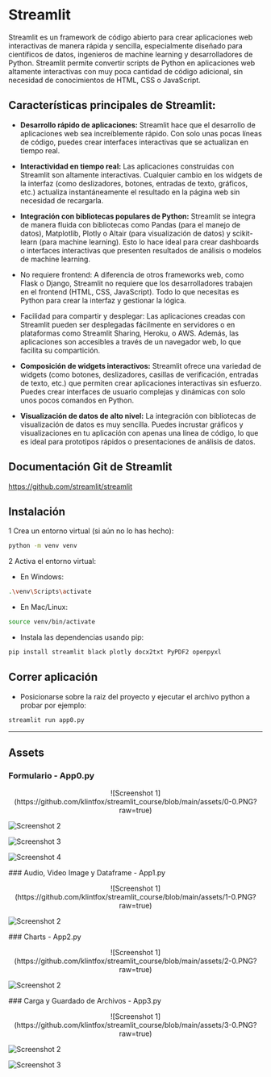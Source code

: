 # Streamlit

Streamlit es un framework de código abierto para crear aplicaciones web interactivas de manera rápida y sencilla, especialmente diseñado para científicos de datos, ingenieros de machine learning y desarrolladores de Python. Streamlit permite convertir scripts de Python en aplicaciones web altamente interactivas con muy poca cantidad de código adicional, sin necesidad de conocimientos de HTML, CSS o JavaScript.

## Características principales de Streamlit:

- **Desarrollo rápido de aplicaciones:** Streamlit hace que el desarrollo de aplicaciones web sea increíblemente rápido. Con solo unas pocas líneas de código, puedes crear interfaces interactivas que se actualizan en tiempo real.

- **Interactividad en tiempo real:** Las aplicaciones construidas con Streamlit son altamente interactivas. Cualquier cambio en los widgets de la interfaz (como deslizadores, botones, entradas de texto, gráficos, etc.) actualiza instantáneamente el resultado en la página web sin necesidad de recargarla.

- **Integración con bibliotecas populares de Python:** Streamlit se integra de manera fluida con bibliotecas como Pandas (para el manejo de datos), Matplotlib, Plotly o Altair (para visualización de datos) y scikit-learn (para machine learning). Esto lo hace ideal para crear dashboards o interfaces interactivas que presenten resultados de análisis o modelos de machine learning.

- No requiere frontend: A diferencia de otros frameworks web, como Flask o Django, Streamlit no requiere que los desarrolladores trabajen en el frontend (HTML, CSS, JavaScript). Todo lo que necesitas es Python para crear la interfaz y gestionar la lógica.

- Facilidad para compartir y desplegar: Las aplicaciones creadas con Streamlit pueden ser desplegadas fácilmente en servidores o en plataformas como Streamlit Sharing, Heroku, o AWS. Además, las aplicaciones son accesibles a través de un navegador web, lo que facilita su compartición.

- **Composición de widgets interactivos:** Streamlit ofrece una variedad de widgets (como botones, deslizadores, casillas de verificación, entradas de texto, etc.) que permiten crear aplicaciones interactivas sin esfuerzo. Puedes crear interfaces de usuario complejas y dinámicas con solo unos pocos comandos en Python.

- **Visualización de datos de alto nivel:** La integración con bibliotecas de visualización de datos es muy sencilla. Puedes incrustar gráficos y visualizaciones en tu aplicación con apenas una línea de código, lo que es ideal para prototipos rápidos o presentaciones de análisis de datos.

## Documentación Git de Streamlit

https://github.com/streamlit/streamlit

## Instalación

1 Crea un entorno virtual (si aún no lo has hecho):

```sh
python -m venv venv
```

2 Activa el entorno virtual:

- En Windows:

```sh
.\venv\Scripts\activate
```

- En Mac/Linux:

```sh
source venv/bin/activate
```

- Instala las dependencias usando pip:

```sh
pip install streamlit black plotly docx2txt PyPDF2 openpyxl
```

## Correr aplicación

- Posicionarse sobre la raiz del proyecto y ejecutar el archivo python a probar por ejemplo:

```sh
streamlit run app0.py
```
*** 

## Assets

### Formulario - App0.py

<p align="center">
![Screenshot 1](https://github.com/klintfox/streamlit_course/blob/main/assets/0-0.PNG?raw=true)

![Screenshot 2](https://github.com/klintfox/streamlit_course/blob/main/assets/0-1.PNG?raw=true)

![Screenshot 3](https://github.com/klintfox/streamlit_course/blob/main/assets/0-2.PNG?raw=true)

![Screenshot 4](https://github.com/klintfox/streamlit_course/blob/main/assets/0-3.PNG?raw=true)
</p>
### Audio, Video Image y Dataframe - App1.py

<p align="center">
![Screenshot 1](https://github.com/klintfox/streamlit_course/blob/main/assets/1-0.PNG?raw=true)

![Screenshot 2](https://github.com/klintfox/streamlit_course/blob/main/assets/1-1.PNG?raw=true)
</p>
### Charts - App2.py

<p align="center">
![Screenshot 1](https://github.com/klintfox/streamlit_course/blob/main/assets/2-0.PNG?raw=true)

![Screenshot 2](https://github.com/klintfox/streamlit_course/blob/main/assets/2-1.PNG?raw=true)
</p>
### Carga y Guardado de Archivos - App3.py

<p align="center">
![Screenshot 1](https://github.com/klintfox/streamlit_course/blob/main/assets/3-0.PNG?raw=true)

![Screenshot 2](https://github.com/klintfox/streamlit_course/blob/main/assets/3-1.PNG?raw=true)

![Screenshot 3](https://github.com/klintfox/streamlit_course/blob/main/assets/3-2.PNG?raw=true)
</p>